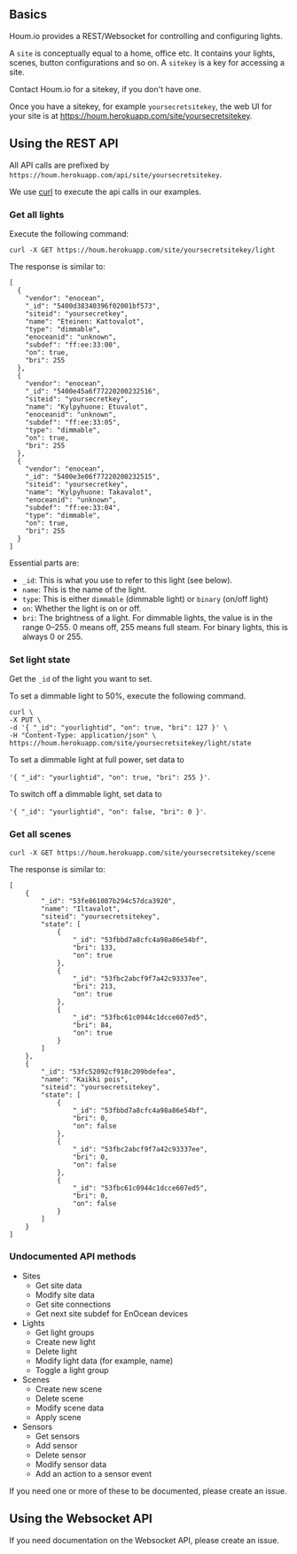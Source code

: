 ## Basics

Houm.io provides a REST/Websocket for controlling and configuring lights.

A `site` is conceptually equal to a home, office etc. It contains your lights, scenes, button configurations and so on. A `sitekey` is a key for accessing a site.

Contact Houm.io for a sitekey, if you don't have one.

Once you have a sitekey, for example `yoursecretsitekey`, the web UI for your site is at https://houm.herokuapp.com/site/yoursecretsitekey.

## Using the REST API

All API calls are prefixed by `https://houm.herokuapp.com/api/site/yoursecretsitekey`.

We use [curl](http://curl.haxx.se/) to execute the api calls in our examples.

### Get all lights

Execute the following command:

`curl -X GET https://houm.herokuapp.com/site/yoursecretsitekey/light`

The response is similar to:

```
[
  {
    "vendor": "enocean",
    "_id": "5400d38340396f02001bf573",
    "siteid": "yoursecretkey",
    "name": "Eteinen: Kattovalot",
    "type": "dimmable",
    "enoceanid": "unknown",
    "subdef": "ff:ee:33:00",
    "on": true,
    "bri": 255
  },
  {
    "vendor": "enocean",
    "_id": "5400e45a6f77220200232516",
    "siteid": "yoursecretkey",
    "name": "Kylpyhuone: Etuvalot",
    "enoceanid": "unknown",
    "subdef": "ff:ee:33:05",
    "type": "dimmable",
    "on": true,
    "bri": 255
  },
  {
    "vendor": "enocean",
    "_id": "5400e3e06f77220200232515",
    "siteid": "yoursecretkey",
    "name": "Kylpyhuone: Takavalot",
    "enoceanid": "unknown",
    "subdef": "ff:ee:33:04",
    "type": "dimmable",
    "on": true,
    "bri": 255
  }
]
```

Essential parts are:

* `_id`: This is what you use to refer to this light (see below).
* `name`: This is the name of the light.
* `type`: This is either `dimmable` (dimmable light) or `binary` (on/off light)
* `on`: Whether the light is on or off.
* `bri`: The brightness of a light. For dimmable lights, the value is in the range 0–255. 0 means off, 255 means full steam. For binary lights, this is always 0 or 255.

### Set light state

Get the `_id` of the light you want to set.

To set a dimmable light to 50%, execute the following command.

```
curl \
-X PUT \
-d '{ "_id": "yourlightid", "on": true, "bri": 127 }' \
-H "Content-Type: application/json" \
https://houm.herokuapp.com/site/yoursecretsitekey/light/state
```

To set a dimmable light at full power, set data to

`'{ "_id": "yourlightid", "on": true, "bri": 255 }'`.

To switch off a dimmable light, set data to

`'{ "_id": "yourlightid", "on": false, "bri": 0 }'`.

### Get all scenes

`curl -X GET https://houm.herokuapp.com/site/yoursecretsitekey/scene`

The response is similar to:

```
[
    {
        "_id": "53fe861087b294c57dca3920",
        "name": "Iltavalot",
        "siteid": "yoursecretsitekey",
        "state": [
            {
                "_id": "53fbbd7a8cfc4a98a86e54bf",
                "bri": 133,
                "on": true
            },
            {
                "_id": "53fbc2abcf9f7a42c93337ee",
                "bri": 213,
                "on": true
            },
            {
                "_id": "53fbc61c0944c1dcce607ed5",
                "bri": 84,
                "on": true
            }
        ]
    },
    {
        "_id": "53fc52092cf918c209bdefea",
        "name": "Kaikki pois",
        "siteid": "yoursecretsitekey",
        "state": [
            {
                "_id": "53fbbd7a8cfc4a98a86e54bf",
                "bri": 0,
                "on": false
            },
            {
                "_id": "53fbc2abcf9f7a42c93337ee",
                "bri": 0,
                "on": false
            },
            {
                "_id": "53fbc61c0944c1dcce607ed5",
                "bri": 0,
                "on": false
            }
        ]
    }
]
```

### Undocumented API methods

- Sites
  - Get site data
  - Modify site data
  - Get site connections
  - Get next site subdef for EnOcean devices
- Lights
  - Get light groups
  - Create new light
  - Delete light
  - Modify light data (for example, name)
  - Toggle a light group
- Scenes
  - Create new scene
  - Delete scene
  - Modify scene data
  - Apply scene
- Sensors
  - Get sensors
  - Add sensor
  - Delete sensor
  - Modify sensor data
  - Add an action to a sensor event

If you need one or more of these to be documented, please create an issue.

## Using the Websocket API

If you need documentation on the Websocket API, please create an issue.
